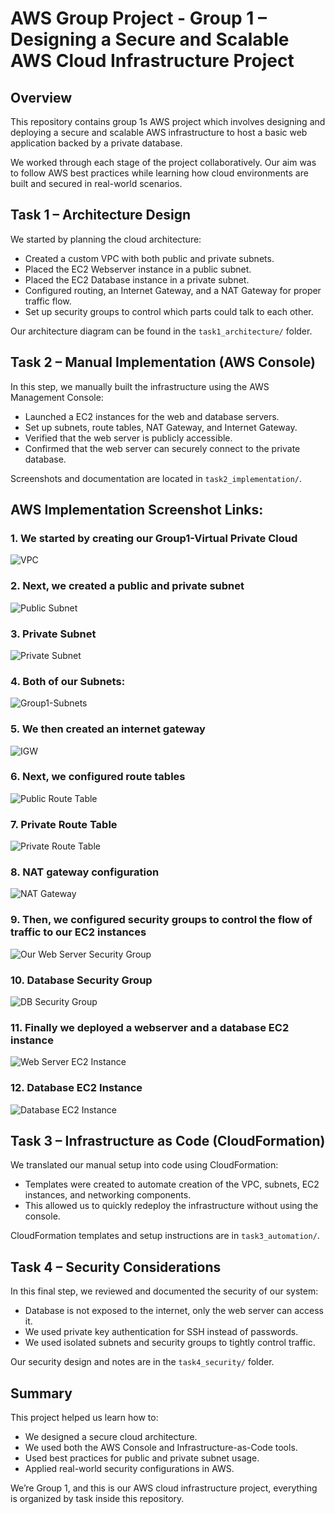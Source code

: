 # AWS Group Project - Group 1 – Designing a Secure and Scalable AWS Cloud Infrastructure Project

## Overview
This repository contains group 1s AWS project which involves designing and deploying a secure and scalable AWS infrastructure to host a basic web application backed by a private database.

We worked through each stage of the project collaboratively. Our aim was to follow AWS best practices while learning how cloud environments are built and secured in real-world scenarios.


## Task 1 – Architecture Design

We started by planning the cloud architecture:
- Created a custom VPC with both public and private subnets.
- Placed the EC2 Webserver instance in a public subnet.
- Placed the EC2 Database instance in a private subnet.
- Configured routing, an Internet Gateway, and a NAT Gateway for proper traffic flow.
- Set up security groups to control which parts could talk to each other.

Our architecture diagram can be found in the `task1_architecture/` folder.


## Task 2 – Manual Implementation (AWS Console)

In this step, we manually built the infrastructure using the AWS Management Console:
- Launched a EC2 instances for the web and database servers.
- Set up subnets, route tables, NAT Gateway, and Internet Gateway.
- Verified that the web server is publicly accessible.
- Confirmed that the web server can securely connect to the private database.

Screenshots and documentation are located in `task2_implementation/`.

## AWS Implementation Screenshot Links:

### 1. We started by creating our Group1-Virtual Private Cloud
![VPC](task2_implementation/Screenshots2/Picture1.png)

### 2. Next, we created a public and private subnet 
![Public Subnet](task2_implementation/Screenshots2/Picture2.png)

### 3. Private Subnet
![Private Subnet](task2_implementation/Screenshots2/Picture3.png)

### 4. Both of our Subnets:
![Group1-Subnets](task2_implementation/Screenshots2/Picture4.png)

### 5. We then created an internet gateway 
![IGW](task2_implementation/Screenshots2/Picture5.png)

### 6. Next, we configured route tables
![Public Route Table](task2_implementation/Screenshots2/Picture6.png)

### 7. Private Route Table
![Private Route Table](task2_implementation/Screenshots2/Picture7.png)

### 8. NAT gateway configuration 
![NAT Gateway](task2_implementation/Screenshots2/Picture8.png)

### 9. Then, we configured security groups to control the flow of traffic to our EC2 instances
![Our Web Server Security Group](task2_implementation/Screenshots2/Picture9.png)

### 10. Database Security Group 
![DB Security Group](task2_implementation/Screenshots2/Picture10.png)

### 11. Finally we deployed a webserver and a database EC2 instance 
![Web Server EC2 Instance](task2_implementation/Screenshots2/Picture11.png)

### 12. Database EC2 Instance 
![Database EC2 Instance](task2_implementation/Screenshots2/Picture12.png)



## Task 3 – Infrastructure as Code (CloudFormation)

We translated our manual setup into code using CloudFormation:
- Templates were created to automate creation of the VPC, subnets, EC2 instances, and networking components.
- This allowed us to quickly redeploy the infrastructure without using the console.

CloudFormation templates and setup instructions are in `task3_automation/`.


## Task 4 – Security Considerations

In this final step, we reviewed and documented the security of our system:
- Database is not exposed to the internet, only the web server can access it.
- We used private key authentication for SSH instead of passwords.
- We used isolated subnets and security groups to tightly control traffic.

Our security design and notes are in the `task4_security/` folder.

## Summary

This project helped us learn how to:
- We designed a secure cloud architecture.
- We used both the AWS Console and Infrastructure-as-Code tools.
- Used best practices for public and private subnet usage.
- Applied real-world security configurations in AWS.

We’re Group 1, and this is our AWS cloud infrastructure project, everything is organized by task inside this repository.


